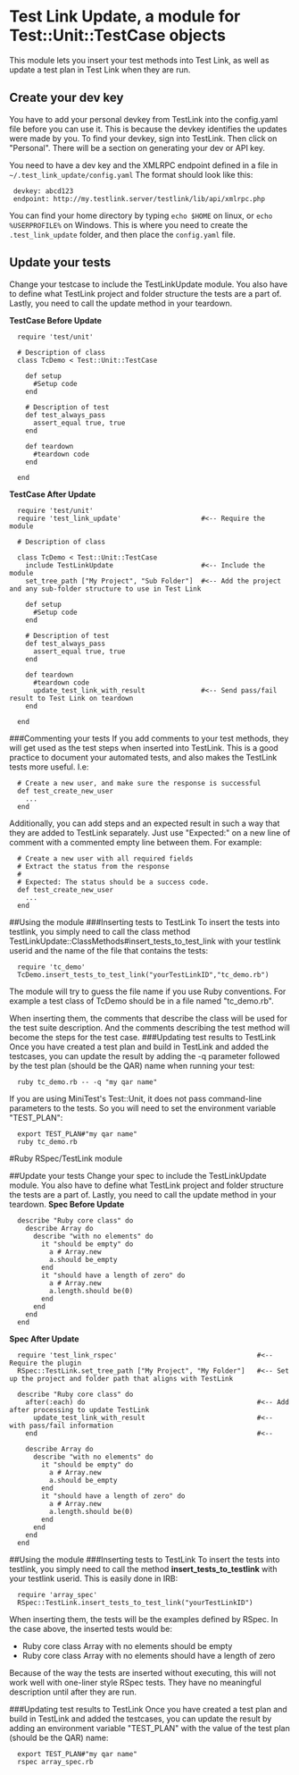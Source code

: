 # Test Link Update, a module for Test::Unit::TestCase objects

This module lets you insert your test methods into Test Link, as well as update a test plan in Test Link when they are run.

## Create your dev key
You have to add your personal devkey from TestLink into the config.yaml file before you can use it. This is because the devkey identifies the updates were made by you. To find your devkey, sign into TestLink. Then click on "Personal". There will be a section on generating your dev or API key.

You need to have a dev key and the XMLRPC endpoint defined in a file in ```~/.test_link_update/config.yaml```  The format should look like this:

```
 devkey: abcd123
 endpoint: http://my.testlink.server/testlink/lib/api/xmlrpc.php
```

You can find your home directory by typing ```echo $HOME``` on linux, or ```echo %USERPROFILE%``` on Windows.  This is where you need to create the ```.test_link_update``` folder, and then place the ```config.yaml``` file.

## Update your tests

Change your testcase to include the TestLinkUpdate module. You also have to define what TestLink project and folder structure the tests are a part of. Lastly, you need to call the update method in your teardown.

**TestCase Before Update**
```
  require 'test/unit'

  # Description of class
  class TcDemo < Test::Unit::TestCase
 
    def setup
      #Setup code
    end
 
    # Description of test
    def test_always_pass
      assert_equal true, true
    end
 
    def teardown
      #teardown code
    end
 
  end
```

**TestCase After Update**
```
  require 'test/unit'
  require 'test_link_update'                    #<-- Require the module
 
  # Description of class

  class TcDemo < Test::Unit::TestCase
    include TestLinkUpdate                      #<-- Include the module
    set_tree_path ["My Project", "Sub Folder"]  #<-- Add the project and any sub-folder structure to use in Test Link

    def setup
      #Setup code  
    end
 
    # Description of test
    def test_always_pass
      assert_equal true, true
    end
 
    def teardown
      #teardown code
      update_test_link_with_result              #<-- Send pass/fail result to Test Link on teardown
    end
 
  end
```

###Commenting your tests
If you add comments to your test methods, they will get used as the test steps when inserted into TestLink. This is a good practice to document your automated tests, and also makes the TestLink tests more useful. I.e:
```
  # Create a new user, and make sure the response is successful
  def test_create_new_user
    ...
  end
```

Additionally, you can add steps and an expected result in such a way that they are added to TestLink separately. Just use "Expected:" on a new line of comment with a commented empty line between them. For example:
```
  # Create a new user with all required fields
  # Extract the status from the response
  #
  # Expected: The status should be a success code.
  def test_create_new_user
    ...
  end
```

##Using the module
###Inserting tests to TestLink
To insert the tests into testlink, you simply need to call the class method TestLinkUpdate::ClassMethods#insert_tests_to_test_link with your testlink userid and the name of the file that contains the tests:
```
  require 'tc_demo'
  TcDemo.insert_tests_to_test_link("yourTestLinkID","tc_demo.rb")
```

The module will try to guess the file name if you use Ruby conventions.  For example a test class of TcDemo should be in a file named "tc_demo.rb".

When inserting them, the comments that describe the class will be used for the test suite description. And the comments describing the test method will become the steps for the test case.
###Updating test results to TestLink
Once you have created a test plan and build in TestLink and added the testcases, you can update the result by adding the -q parameter followed by the test plan (should be the QAR) name when running your test:
```
  ruby tc_demo.rb -- -q "my qar name"
```

If you are using MiniTest's Test::Unit, it does not pass command-line parameters to the tests.  So you will need to set the environment variable "TEST_PLAN":
```
  export TEST_PLAN#"my qar name"
  ruby tc_demo.rb
```

#Ruby RSpec/TestLink module

##Update your tests
Change your spec to include the TestLinkUpdate module.  You also have to define what TestLink project and folder structure the tests are a part of.  Lastly, you need to call the update method in your teardown.
**Spec Before Update**
```
  describe "Ruby core class" do
    describe Array do
      describe "with no elements" do
        it "should be empty" do
          a # Array.new
          a.should be_empty
        end
        it "should have a length of zero" do
          a # Array.new
          a.length.should be(0)
        end
      end
    end
  end
```

**Spec After Update**
```
  require 'test_link_rspec'                                   #<-- Require the plugin
  RSpec::TestLink.set_tree_path ["My Project", "My Folder"]   #<-- Set up the project and folder path that aligns with TestLink

  describe "Ruby core class" do
    after(:each) do                                           #<-- Add after processing to update TestLink 
      update_test_link_with_result                            #<-- with pass/fail information
    end                                                       #<--

    describe Array do
      describe "with no elements" do
        it "should be empty" do
          a # Array.new
          a.should be_empty
        end
        it "should have a length of zero" do
          a # Array.new
          a.length.should be(0)
        end
      end
    end
  end
```

##Using the module
###Inserting tests to TestLink
To insert the tests into testlink, you simply need to call the method **insert_tests_to_testlink** with your testlink 
userid.  This is easily done in IRB:
```
  require 'array_spec'
  RSpec::TestLink.insert_tests_to_test_link("yourTestLinkID")
```

When inserting them, the tests will be the examples defined by RSpec.  In the case above, the inserted tests would be:
- Ruby core class Array with no elements should be empty
- Ruby core class Array with no elements should have a length of zero

Because of the way the tests are inserted without executing, this will not work well with one-liner style RSpec tests.  They have no meaningful description until after they are run.

###Updating test results to TestLink
Once you have created a test plan and build in TestLink and added the testcases, you can update the result by adding an environment variable "TEST_PLAN" with the value of the test plan (should be the QAR) name:
```
  export TEST_PLAN#"my qar name"
  rspec array_spec.rb
```


